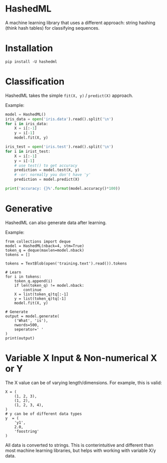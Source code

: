 # HashedML
A machine learning library that uses a different approach: string hashing
(think hash tables) for classifying sequences.

# Installation

```
pip install -U hashedml
```

# Classification
HashedML takes the simple `fit(X, y)` / `predict(X)` approach.

Example:

```python
model = HashedML()
iris_data = open('iris.data').read().split('\n')
for i in iris_data:
    X = i[:-1]
    y = i[-1]
    model.fit(X, y)

iris_test = open('iris.test').read().split('\n')
for i in irist_test:
    X = i[:-1]
    y = i[-1]
    # use test() to get accuracy
    prediction = model.test(X, y)
    # -or: normally you don't have 'y'
    prediction = model.predict(X)

print('accuracy: {}%'.format(model.accuracy()*100))

```

# Generative
HashedML can also generate data after learning.

Example:

```
from collections import deque
model = HashedML(nback=4, stm=True)
token_q = deque(maxlen=model.nback)
tokens = []

tokens = TextBlob(open('training.text').read()).tokens

# Learn
for i in tokens:
    token_q.append(i)
    if len(token_q) != model.nback:
        continue
    X = list(token_q)tq[:-1]
    y = list(token_q)tq[-1]
    model.fit(X, y)

# Generate
output = model.generate(
    ('What', 'is'),
    nwords=500,
    seperator=' '
)
print(output)
```

# Variable X Input & Non-numerical X or Y
The X value can be of varying length/dimensions. For example, this is valid:
```
X = (
    (1, 2, 3),
    (1, 2),
    (1, 2, 3, 4),
)
# y can be of different data types
y  = (
    'y1',
    2.0,
    'foostring'
)
```

All data is converted to strings. This is conterintuitive and different than
most machine learning libraries, but helps with working with variable X/y data.
